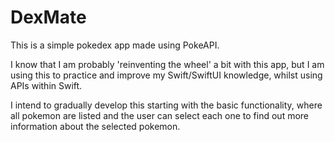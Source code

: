 # DexMate

This is a simple pokedex app made using PokeAPI.

I know that I am probably 'reinventing the wheel' a bit with this app, but I am using this to practice and improve my Swift/SwiftUI knowledge, whilst using APIs within Swift.

I intend to gradually develop this starting with the basic functionality, where all pokemon are listed and the user can select each one to find out more information about the selected pokemon.
